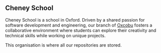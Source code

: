 ## Cheney School

Cheney School is a school in Oxford. Driven by a shared passion for software development and engineering, our branch of [Oxcobu](https://oxcobu.github.io/) fosters a collaborative environment where students can explore their creativity and technical skills while working on unique projects.

This organisation is where all our repositories are stored.
